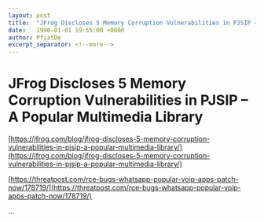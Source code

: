 ```yaml
---
layout: post
title:  "JFrog Discloses 5 Memory Corruption Vulnerabilities in PJSIP – A Popular Multimedia Library"
date:   1990-01-01 19:55:00 +0000
author: PfiatDe
excerpt_separator: <!--more-->
---
```


# JFrog Discloses 5 Memory Corruption Vulnerabilities in PJSIP – A Popular Multimedia Library

[https://jfrog.com/blog/jfrog-discloses-5-memory-corruption-vulnerabilities-in-pjsip-a-popular-multimedia-library/](https://jfrog.com/blog/jfrog-discloses-5-memory-corruption-vulnerabilities-in-pjsip-a-popular-multimedia-library/)

[https://threatpost.com/rce-bugs-whatsapp-popular-voip-apps-patch-now/178719/](https://threatpost.com/rce-bugs-whatsapp-popular-voip-apps-patch-now/178719/)

...
<!--more-->
